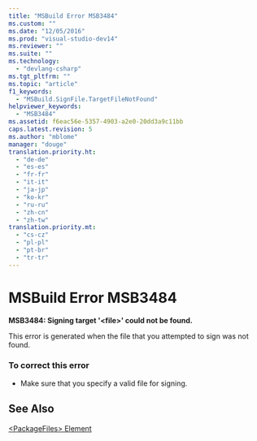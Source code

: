 ```yaml
---
title: "MSBuild Error MSB3484"
ms.custom: ""
ms.date: "12/05/2016"
ms.prod: "visual-studio-dev14"
ms.reviewer: ""
ms.suite: ""
ms.technology: 
  - "devlang-csharp"
ms.tgt_pltfrm: ""
ms.topic: "article"
f1_keywords: 
  - "MSBuild.SignFile.TargetFileNotFound"
helpviewer_keywords: 
  - "MSB3484"
ms.assetid: f6eac56e-5357-4903-a2e0-20dd3a9c11bb
caps.latest.revision: 5
ms.author: "mblome"
manager: "douge"
translation.priority.ht: 
  - "de-de"
  - "es-es"
  - "fr-fr"
  - "it-it"
  - "ja-jp"
  - "ko-kr"
  - "ru-ru"
  - "zh-cn"
  - "zh-tw"
translation.priority.mt: 
  - "cs-cz"
  - "pl-pl"
  - "pt-br"
  - "tr-tr"
---
```

# MSBuild Error MSB3484
**MSB3484: Signing target '\<file>' could not be found.**  
  
 This error is generated when the file that you attempted to sign was not found.  
  
### To correct this error  
  
-   Make sure that you specify a valid file for signing.  
  
## See Also  
 [\<PackageFiles> Element](../deployment/-packagefiles--element--bootstrapper-.md)